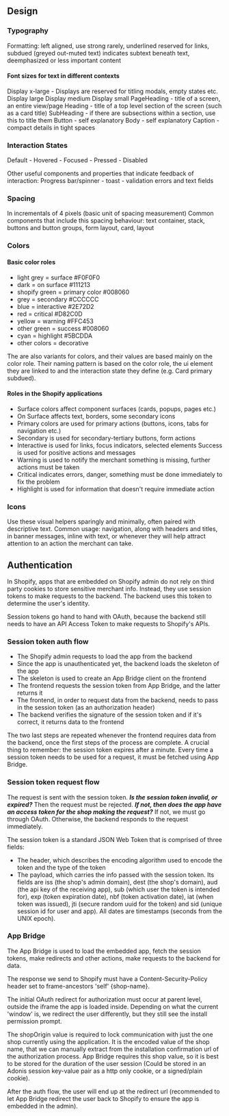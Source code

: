 ## Design

### Typography
Formatting: left aligned, use strong rarely, underlined reserved for links, subdued (greyed out-muted text) indicates subtext beneath text, deemphasized or less important content

#### Font sizes for text in different contexts
Display x-large - Displays are reserved for titling modals, empty states etc.
Display large
Display medium
Display small
PageHeading - title of a screen, an entire view/page
Heading - title of a top level section of the screen (such as a card title)
SubHeading - if there are subsections within a section, use this to title them
Button - self explanatory
Body - self explanatory
Caption - compact details in tight spaces

### Interaction States
Default - Hovered - Focused - Pressed - Disabled

Other useful components and properties that indicate feedback of interaction:
Progress bar/spinner - toast - validation errors and text fields

### Spacing
In incrementals of 4 pixels (basic unit of spacing measurement)
Common components that include this spacing behaviour: text container, stack, buttons and button groups, form layout, card, layout

### Colors

#### Basic color roles 
- light grey = surface #F0F0F0
- dark = on surface #111213
- shopify green = primary color #008060
- grey = secondary #CCCCCC
- blue = interactive #2E72D2
- red = critical #D82C0D
- yellow = warning #FFC453
- other green = success #008060
- cyan = highlight #5BCDDA
- other colors = decorative

The are also variants for colors, and their values are based mainly on the color role. Their naming pattern is based on the color role, the ui element they are linked to and the interaction state they define (e.g. Card primary subdued).

#### Roles in the Shopify applications
- Surface colors affect component surfaces (cards, popups, pages etc.)
- On Surface affects text, borders, some secondary icons
- Primary colors are used for primary actions (buttons, icons, tabs for navigation etc.)
- Secondary is used for secondary-tertiary buttons, form actions
- Interactive is used for links, focus indicators, selected elements
Success is used for positive actions and messages
- Warning is used to notify the merchant something is missing, further actions must be taken
- Critical indicates errors, danger, something must be done immediately to fix the problem
- Highlight is used for information that doesn't require immediate action

### Icons
Use these visual helpers sparingly and minimally, often paired with descriptive text.
Common usage: navigation, along with headers and titles, in banner messages, inline with text, or whenever they will help attract attention to an action the merchant can take.

## Authentication

In Shopify, apps that are embedded on Shopify admin do not rely on third party cookies to store sensitive merchant info. Instead, they use session tokens to make requests to the backend. The backend uses this token to determine the user's identity.

Session tokens go hand to hand with OAuth, because the backend still needs to have an API Access Token to make requests to Shopify's APIs.

### Session token auth flow

- The Shopify admin requests to load the app from the backend
- Since the app is unauthenticated yet, the backend loads the skeleton of the app
- The skeleton is used to create an App Bridge client on the frontend
- The frontend requests the session token from App Bridge, and the latter returns it
- The frontend, in order to request data from the backend, needs to pass in the session token (as an authorization header)
- The backend verifies the signature of the session token and if it's correct, it returns data to the frontend

The two last steps are repeated whenever the frontend requires data from the backend, once the first steps of the process are complete. A crucial thing to remember: the session token expires after a minute. Every time a session token needs to be used for a request, it must be fetched using App Bridge.

### Session token request flow

The request is sent with the session token. 
***Is the session token invalid, or expired?*** 
Then the request must be rejected. 
***If not, then does the app have an access token for the shop making the request?*** 
If not, we must go through OAuth. 
Otherwise, the backend responds to the request immediately.

The session token is a standard JSON Web Token that is comprised of three fields: 

- The header, which describes the encoding algorithm used to encode the token and the type of the token
- The payload, which carries the info passed with the session token. Its fields are iss (the shop's admin domain), dest (the shop's domain), aud (the api key of the receiving app), sub (which user the token is intended for), exp (token expiration date), nbf (token activation date), iat (when token was issued), jti (secure random uuid for the token) and sid (unique session id for user and app). All dates are timestamps (seconds from the UNIX epoch).

### App Bridge

The App Bridge is used to load the embedded app, fetch the session tokens, make redirects and other actions, make requests to the backend for data.

The response we send to Shopify must have a Content-Security-Policy header set to frame-ancestors 'self' {shop-name}.

The initial OAuth redirect for authorization must occur at parent level, outside the iframe the app is loaded inside. Depending on what the current 'window' is, we redirect the user differently, but they still see the install permission prompt.

The shopOrigin value is required to lock communication with just the one shop currently using the application. It is the encoded value of the shop name, that we can manually extract from the installation confirmation url of the authorization process. App Bridge requires this shop value, so it is best to be stored for the duration of the user session (Could be stored in an Adonis session key-value pair as a http only cookie, or a signed/plain cookie).

After the auth flow, the user will end up at the redirect url (recommended to let App Bridge redirect the user back to Shopify to ensure the app is embedded in the admin).

